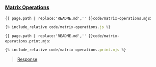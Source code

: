 ### [Matrix Operations](code.zip)

`{{ page.path | replace:'README.md','' }}code/matrix-operations.mjs`:

```js
{% include_relative code/matrix-operations.js %}
```

`{{ page.path | replace:'README.md','' }}code/matrix-operations.print.mjs`:

```js
{% include_relative code/matrix-operations.print.mjs %}
```

> [Response](response/matrix-operations.js)
